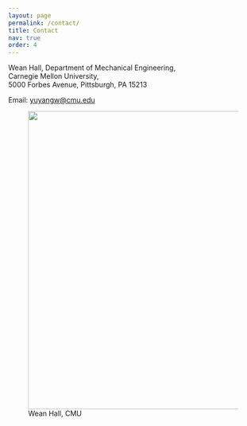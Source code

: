 ```yaml
---
layout: page
permalink: /contact/
title: Contact
nav: true
order: 4
---
```


Wean Hall, Department of Mechanical Engineering,<BR/>
Carnegie Mellon University, <BR/>
5000 Forbes Avenue, Pittsburgh, PA 15213

Email: <a href="mailto:yuyangw@cmu.edu">yuyangw@cmu.edu</a>

<figure>
    <img src="{{ '/assets/img/weanhall.jpg' | relative_url }}" style="width:600px;">
    <figcaption>Wean Hall, CMU</figcaption>
</figure>
